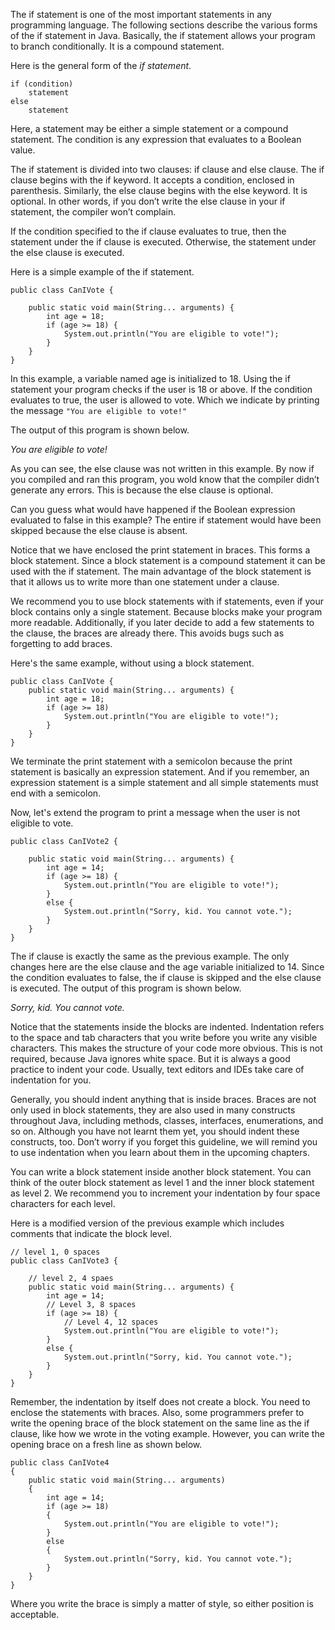 The if statement is one of the most important statements in any
programming language. The following sections describe the various
forms of the if statement in Java.
Basically, the if statement allows your program to branch conditionally.
It is a compound statement.

Here is the general form of the *if statement*.

```
if (condition)
	statement
else
	statement
```

Here, a statement may be either a simple statement or a compound
statement. The condition is any expression that evaluates to a Boolean
value.

The if statement is divided into two clauses: if clause and else clause.
The if clause begins with the if keyword. It accepts a condition,
enclosed in parenthesis. Similarly, the else clause begins with the else
keyword. It is optional. In other words, if you don’t write the else clause
in your if statement, the compiler won’t complain.

If the condition specified to the if clause evaluates to true, then the
statement under the if clause is executed. Otherwise, the statement
under the else clause is executed.

Here is a simple example of the if statement.

```
public class CanIVote {

    public static void main(String... arguments) {
        int age = 18;
        if (age >= 18) {
            System.out.println("You are eligible to vote!");
        }
    }
}
```

In this example, a variable named age is initialized to 18. Using the if
statement your program checks if the user is 18 or above. If the
condition evaluates to true, the user is allowed to vote. Which we
indicate by printing the message `"You are eligible to vote!"`

The output of this program is shown below.

*You are eligible to vote!*

As you can see, the else clause was not written in this example. By now
if you compiled and ran this program, you wold know that the compiler
didn’t generate any errors. This is because the else clause is optional.

Can you guess what would have happened if the Boolean expression
evaluated to false in this example? The entire if statement would have
been skipped because the else clause is absent.

Notice that we have enclosed the print statement in braces. This forms a
block statement. Since a block statement is a compound statement it can
be used with the if statement. The main advantage of the block
statement is that it allows us to write more than one statement under a
clause.

We recommend you to use block statements with if statements, even if
your block contains only a single statement. Because blocks make your
program more readable. Additionally, if you later decide to add a few
statements to the clause, the braces are already there. This avoids bugs
such as forgetting to add braces.

Here's the same example, without using a block statement.
```
public class CanIVote {
    public static void main(String... arguments) {
        int age = 18;
        if (age >= 18)
            System.out.println("You are eligible to vote!");
        }
    }
}
```

We terminate the print statement with a semicolon because the print
statement is basically an expression statement. And if you remember, an
expression statement is a simple statement and all simple statements
must end with a semicolon.

Now, let's extend the program to print a message when the user is not
eligible to vote.

```
public class CanIVote2 {

    public static void main(String... arguments) {
        int age = 14;
        if (age >= 18) {
            System.out.println("You are eligible to vote!");
        }
        else {
            System.out.println("Sorry, kid. You cannot vote.");
        }
    }
}
```

The if clause is exactly the same as the previous example. The only
changes here are the else clause and the age variable initialized to 14.
Since the condition evaluates to false, the if clause is skipped and the
else clause is executed. The output of this program is shown below.

*Sorry, kid. You cannot vote.*

Notice that the statements inside the blocks are indented. Indentation
refers to the space and tab characters that you write before you write any
visible characters. This makes the structure of your code more obvious.
This is not required, because Java ignores white space. But it is always a
good practice to indent your code. Usually, text editors and IDEs take
care of indentation for you.

Generally, you should indent anything that is inside braces. Braces are
not only used in block statements, they are also used in many constructs
throughout Java, including methods, classes, interfaces, enumerations,
and so on. Although you have not learnt them yet, you should indent
these constructs, too. Don’t worry if you forget this guideline, we will
remind you to use indentation when you learn about them in the
upcoming chapters.

You can write a block statement inside another block statement. You
can think of the outer block statement as level 1 and the inner block 
statement as level 2. We recommend you to increment your indentation
by four space characters for each level.

Here is a modified version of the previous example which includes
comments that indicate the block level.

```
// level 1, 0 spaces
public class CanIVote3 {

    // level 2, 4 spaes
    public static void main(String... arguments) {
        int age = 14;
        // Level 3, 8 spaces
        if (age >= 18) {
            // Level 4, 12 spaces
            System.out.println("You are eligible to vote!");
        }
        else {
            System.out.println("Sorry, kid. You cannot vote.");
        }
    }
}
```

Remember, the indentation by itself does not create a block. You need
to enclose the statements with braces. Also, some programmers prefer
to write the opening brace of the block statement on the same line as the
if clause, like how we wrote in the voting example. However, you can
write the opening brace on a fresh line as shown below.

```
public class CanIVote4
{
    public static void main(String... arguments)
    {
        int age = 14;
        if (age >= 18)
        {
            System.out.println("You are eligible to vote!");
        }
        else
        {
            System.out.println("Sorry, kid. You cannot vote.");
        }
    }
}
```

Where you write the brace is simply a matter of style, so either position
is acceptable.